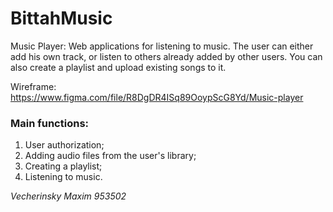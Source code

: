 # BittahMusic
Music Player: Web applications for listening to music. The user can either add his own track, or listen to others already added by other users. You can also create a playlist and upload existing songs to it.

Wireframe: https://www.figma.com/file/R8DgDR4ISq89OoypScG8Yd/Music-player

### Main functions:
1. User authorization;
2. Adding audio files from the user's library;
3. Creating a playlist;
4. Listening to music.

_Vecherinsky Maxim 953502_
